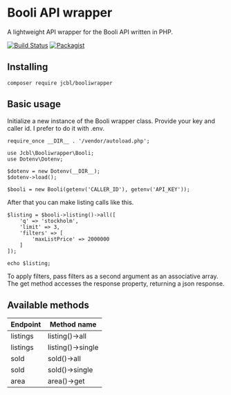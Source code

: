 # Booli API wrapper
A lightweight API wrapper for the Booli API written in PHP.

[![Build Status](https://travis-ci.org/jlilja/Booli-php-wrapper.svg?branch=master)](https://travis-ci.org/jlilja/Booli-php-wrapper)
[![Packagist](https://img.shields.io/packagist/v/jlilja/Booli-php-wrapper.svg)]()

## Installing
    composer require jcbl/booliwrapper

## Basic usage
Initialize a new instance of the Booli wrapper class. Provide your key and caller id. I prefer to do it with .env.

    require_once __DIR__ . '/vendor/autoload.php';

    use Jcbl\Booliwrapper\Booli;
    use Dotenv\Dotenv;

    $dotenv = new Dotenv(__DIR__);
    $dotenv->load();

    $booli = new Booli(getenv('CALLER_ID'), getenv('API_KEY'));

After that you can make listing calls like this.

    $listing = $booli->listing()->all([
        'q' => 'stockholm',
        'limit' => 3,
        'filters' => [
            'maxListPrice' => 2000000
        ]
    ]);

    echo $listing;

To apply filters, pass filters as a second argument as an associative array.
The get method accesses the response property, returning a json response.

## Available methods

| Endpoint      | Method name            |
|---------------|------------------------|
| listings      | listing()->all         |
| listings      | listing()->single      |
| sold          | sold()->all            |
| sold          | sold()->single         |
| area          | area()->get            |
